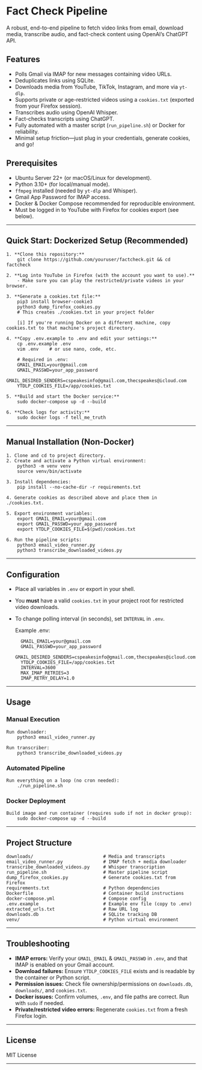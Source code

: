 # Fact Check Pipeline

A robust, end-to-end pipeline to fetch video links from email, download media, transcribe audio, and fact-check content using OpenAI’s ChatGPT API.

## Features

- Polls Gmail via IMAP for new messages containing video URLs.
- Deduplicates links using SQLite.
- Downloads media from YouTube, TikTok, Instagram, and more via `yt-dlp`.
- Supports private or age-restricted videos using a `cookies.txt` (exported from your Firefox session).
- Transcribes audio using OpenAI Whisper.
- Fact-checks transcripts using ChatGPT.
- Fully automated with a master script (`run_pipeline.sh`) or Docker for reliability.
- Minimal setup friction—just plug in your credentials, generate cookies, and go!

## Prerequisites

- Ubuntu Server 22+ (or macOS/Linux for development).
- Python 3.10+ (for local/manual mode).
- `ffmpeg` installed (needed by `yt-dlp` and Whisper).
- Gmail App Password for IMAP access.
- Docker & Docker Compose recommended for reproducible environment.
- Must be logged in to YouTube with Firefox for cookies export (see below).

---

## Quick Start: Dockerized Setup (Recommended)

	1. **Clone this repository:**
		git clone https://github.com/youruser/factcheck.git && cd factcheck

	2. **Log into YouTube in Firefox (with the account you want to use).**
		- Make sure you can play the restricted/private videos in your browser.

	3. **Generate a cookies.txt file:**
		pip3 install browser-cookie3
		python3 dump_firefox_cookies.py
		# This creates ./cookies.txt in your project folder

		[i] If you're running Docker on a different machine, copy cookies.txt to that machine's project directory.

	4. **Copy .env.example to .env and edit your settings:**
		cp .env.example .env
		vim .env    # or use nano, code, etc.

		# Required in .env:
		GMAIL_EMAIL=your@gmail.com
		GMAIL_PASSWD=your_app_password
		GMAIL_DESIRED_SENDERS=cspeakesinfo@gmail.com,thecspeakes@icloud.com
		YTDLP_COOKIES_FILE=/app/cookies.txt

	5. **Build and start the Docker service:**
		sudo docker-compose up -d --build

	6. **Check logs for activity:**
		sudo docker logs -f tell_me_truth

---

## Manual Installation (Non-Docker)

	1. Clone and cd to project directory.
	2. Create and activate a Python virtual environment:
		python3 -m venv venv
		source venv/bin/activate

	3. Install dependencies:
		pip install --no-cache-dir -r requirements.txt

	4. Generate cookies as described above and place them in ./cookies.txt.

	5. Export environment variables:
		export GMAIL_EMAIL=your@gmail.com
		export GMAIL_PASSWD=your_app_password
		export YTDLP_COOKIES_FILE=$(pwd)/cookies.txt

	6. Run the pipeline scripts:
		python3 email_video_runner.py
		python3 transcribe_downloaded_videos.py

---

## Configuration

- Place all variables in `.env` or export in your shell.
- You **must** have a valid `cookies.txt` in your project root for restricted video downloads.
- To change polling interval (in seconds), set `INTERVAL` in `.env`.

	Example .env:

		GMAIL_EMAIL=your@gmail.com
		GMAIL_PASSWD=your_app_password
		GMAIL_DESIRED_SENDERS=cspeakesinfo@gmail.com,thecspeakes@icloud.com
		YTDLP_COOKIES_FILE=/app/cookies.txt
		INTERVAL=3600
		MAX_IMAP_RETRIES=3
		IMAP_RETRY_DELAY=1.0

---

## Usage

### Manual Execution

	Run downloader:  
		python3 email_video_runner.py

	Run transcriber:  
		python3 transcribe_downloaded_videos.py

### Automated Pipeline

	Run everything on a loop (no cron needed):  
		./run_pipeline.sh

### Docker Deployment

	Build image and run container (requires sudo if not in docker group):  
		sudo docker-compose up -d --build

---

## Project Structure

	downloads/                          # Media and transcripts
	email_video_runner.py               # IMAP fetch + media downloader
	transcribe_downloaded_videos.py     # Whisper transcription
	run_pipeline.sh                     # Master pipeline script
	dump_firefox_cookies.py             # Generate cookies.txt from Firefox
	requirements.txt                    # Python dependencies
	Dockerfile                          # Container build instructions
	docker-compose.yml                  # Compose config
	.env.example                        # Example env file (copy to .env)
	extracted_urls.txt                  # Raw URL log
	downloads.db                        # SQLite tracking DB
	venv/                               # Python virtual environment

---

## Troubleshooting

- **IMAP errors:** Verify your `GMAIL_EMAIL` & `GMAIL_PASSWD` in `.env`, and that IMAP is enabled on your Gmail account.
- **Download failures:** Ensure `YTDLP_COOKIES_FILE` exists and is readable by the container or Python script.
- **Permission issues:** Check file ownership/permissions on `downloads.db`, `downloads/`, and `cookies.txt`.
- **Docker issues:** Confirm volumes, `.env`, and file paths are correct. Run with `sudo` if needed.
- **Private/restricted video errors:** Regenerate `cookies.txt` from a fresh Firefox login.

---

## License

MIT License

---

